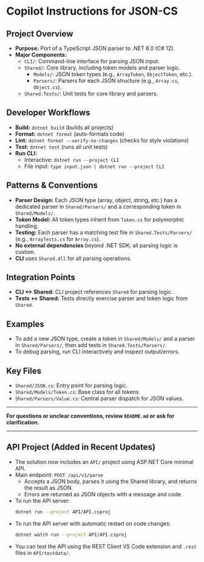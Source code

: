 # Copilot Instructions for JSON-CS

## Project Overview

- **Purpose:** Port of a TypeScript JSON parser to .NET 8.0 (C# 12).
- **Major Components:**
  - `CLI/`: Command-line interface for parsing JSON input.
  - `Shared/`: Core library, including token models and parser logic.
    - `Models/`: JSON token types (e.g., `ArrayToken`, `ObjectToken`, etc.).
    - `Parsers/`: Parsers for each JSON structure (e.g., `Array.cs`, `Object.cs`).
  - `Shared.Tests/`: Unit tests for core library and parsers.

## Developer Workflows

- **Build:** `dotnet build` (builds all projects)
- **Format:** `dotnet format` (auto-formats code)
- **Lint:** `dotnet format --verify-no-changes` (checks for style violations)
- **Test:** `dotnet test` (runs all unit tests)
- **Run CLI:**
  - Interactive: `dotnet run --project CLI`
  - File input: `type input.json | dotnet run --project CLI`

## Patterns & Conventions

- **Parser Design:** Each JSON type (array, object, string, etc.) has a dedicated parser in `Shared/Parsers/` and a corresponding token in `Shared/Models/`.
- **Token Model:** All token types inherit from `Token.cs` for polymorphic handling.
- **Testing:** Each parser has a matching test file in `Shared.Tests/Parsers/` (e.g., `ArrayTests.cs` for `Array.cs`).
- **No external dependencies** beyond .NET SDK; all parsing logic is custom.
- **CLI** uses `Shared.dll` for all parsing operations.

## Integration Points

- **CLI <-> Shared:** CLI project references `Shared` for parsing logic.
- **Tests <-> Shared:** Tests directly exercise parser and token logic from `Shared`.

## Examples

- To add a new JSON type, create a token in `Shared/Models/` and a parser in `Shared/Parsers/`, then add tests in `Shared.Tests/Parsers/`.
- To debug parsing, run CLI interactively and inspect output/errors.

## Key Files

- `Shared/JSON.cs`: Entry point for parsing logic.
- `Shared/Models/Token.cs`: Base class for all tokens.
- `Shared/Parsers/Value.cs`: Central parser dispatch for JSON values.

---

**For questions or unclear conventions, review `README.md` or ask for clarification.**

---

## API Project (Added in Recent Updates)

- The solution now includes an `API/` project using ASP.NET Core minimal API.
- Main endpoint: `POST /api/v1/parse`
  - Accepts a JSON body, parses it using the Shared library, and returns the result as JSON.
  - Errors are returned as JSON objects with a message and code.
- To run the API server:
  ```sh
  dotnet run --project API/API.csproj
  ```
- To run the API server with automatic restart on code changes:
  ```sh
  dotnet watch run --project API/API.csproj
  ```
- You can test the API using the REST Client VS Code extension and `.rest` files in `API/testdata/`.
